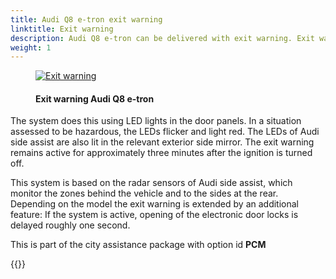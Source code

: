 ```yaml
---
title: Audi Q8 e-tron exit warning
linktitle: Exit warning
description: Audi Q8 e-tron can be delivered with exit warning. Exit warning improves safety in city traffic. If the car has come to a stop and other vehicles or bicyclists classified as critical are approaching from the rear, the system warns passengers not to open the doors.
weight: 1
---
```


<!-- markdownlint-disable MD033 -->
<figure>
    <a href="https://media.electrichasgoneaudi.net/multimedia/models/e-tron/technology/drivingassistance/exitwarning/exitwarning.jpg">
        <img src="https://media.electrichasgoneaudi.net/multimedia/models/e-tron/technology/drivingassistance/exitwarning/exitwarnings.jpg"
        class="img-fluid" alt="Exit warning" title="Exit warning">
    </a>
    <figcaption><h4>Exit warning Audi Q8 e-tron</h4></figcaption>
</figure>

 The system does this using LED lights in the door panels. In a situation assessed to be hazardous, the LEDs flicker and light red. The LEDs of Audi side assist are also lit in the relevant exterior side mirror. The exit warning remains active for approximately three minutes after the ignition is turned off.

This system is based on the radar sensors of Audi side assist, which monitor the zones behind the vehicle and to the sides at the rear. Depending on the model the exit warning is extended by an additional feature: If the system is active, opening of the electronic door locks is delayed roughly one second.

This is part of the city assistance package with option id **PCM**


{{<children description="true" />}}
